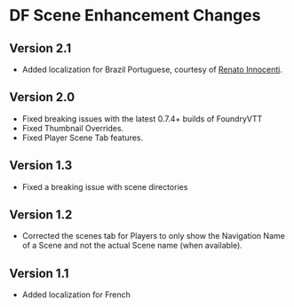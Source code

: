 # DF Scene Enhancement Changes

## Version 2.1
- Added localization for Brazil Portuguese, courtesy of [Renato Innocenti](https://github.com/rinnocenti).

## Version 2.0
- Fixed breaking issues with the latest 0.7.4+ builds of FoundryVTT
- Fixed Thumbnail Overrides.
- Fixed Player Scene Tab features.

## Version 1.3
- Fixed a breaking issue with scene directories

## Version 1.2
- Corrected the scenes tab for Players to only show the Navigation Name of a Scene and not the actual Scene name (when available).

## Version 1.1
- Added localization for French
